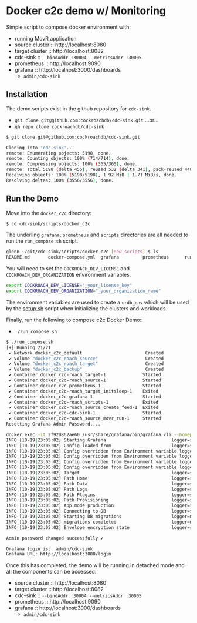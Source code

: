 # Docker c2c demo w/ Monitoring

Simple script to compose docker environment with:
+ running MovR application
+ source cluster :: http://localhost:8080
+ target cluster :: http://localhost:8082
+ cdc-sink :: `--bindAddr :30004 --metricsAddr :30005`
+ prometheus :: http://localhost:9090
+ grafana :: http://localhost:3000/dashboards
    + `admin/cdc-sink`

## Installation
The demo scripts exist in the github repository for `cdc-sink`.
+ `git clone git@github.com:cockroachdb/cdc-sink.git` 
  ...or...
+ `gh repo clone cockroachdb/cdc-sink`

```bash
$ git clone git@github.com:cockroachdb/cdc-sink.git

Cloning into 'cdc-sink'...
remote: Enumerating objects: 5198, done.
remote: Counting objects: 100% (714/714), done.
remote: Compressing objects: 100% (365/365), done.
remote: Total 5198 (delta 455), reused 532 (delta 341), pack-reused 4484
Receiving objects: 100% (5198/5198), 1.92 MiB | 1.71 MiB/s, done.
Resolving deltas: 100% (3556/3556), done.
```

## Run the Demo
Move into the `docker_c2c` directory:
```bash
$ cd cdc-sink/scripts/docker_c2c
```
The underling `grafana`, `prometheus` and `scripts` directories are all needed to run the `run_compose.sh` script.  

```bash
glenn ~/git/cdc-sink/scripts/docker_c2c [new_scripts] $ ls
README.md		docker-compose.yml	grafana			prometheus		run_compose.sh		scripts
```

You will need to set the `COCKROACH_DEV_LICENSE` and `COCKROACH_DEV_ORGANIZATION` environment variables.
```bash
export COCKROACH_DEV_LICENSE="_your_license_key"
export COCKROACH_DEV_ORGANIZATION="_your_organization_name"
```
The environment variables are used to create a `crdb_env` which will be used by the [setup.sh](scripts/setup.sh) script when initializing the clusters and workloads. 

Finally, run the following to compose c2c Docker Demo::
+ `./run_compose.sh`

```bash
$ ./run_compose.sh
[+] Running 21/21
 ✔ Network docker_c2c_default                        Created                                                                                     0.2s
 ✔ Volume "docker_c2c_roach_source"                  Created                                                                                     0.0s
 ✔ Volume "docker_c2c_roach_target"                  Created                                                                                     0.0s
 ✔ Volume "docker_c2c_backup"                        Created                                                                                     0.0s                                                                                                            0.0s
 ✔ Container docker_c2c-roach_target-1              Started                                                                                                               0.0s
 ✔ Container docker_c2c-roach_source-1              Started                                                                                                               0.0s
 ✔ Container docker_c2c-prometheus-1                Started                                                                                                               0.0s
 ✔ Container docker_c2c-roach_target_initsleep-1    Exited                                                                                                                0.0s
 ✔ Container docker_c2c-grafana-1                   Started                                                                                                               0.0s
 ✔ Container docker_c2c-roach_scripts-1             Exited                                                                                                                0.0s
 ✔ Container docker_c2c-roach_source_create_feed-1  Exited                                                                                                                0.0s
 ✔ Container docker_c2c-cdc-sink-1                  Started                                                                                                               0.0s
 ✔ Container docker_c2c-roach_source_movr_run-1     Started                                                                                                               0.0s
Resetting Grafana Admin Password....

docker exec -it 2f92d862ae60 /usr/share/grafana/bin/grafana cli --homepath /usr/share/grafana admin reset-admin-password cdc-sink
INFO [10-19|23:05:02] Starting Grafana                         logger=settings version= commit= branch= compiled=1970-01-01T00:00:00Z
INFO [10-19|23:05:02] Config loaded from                       logger=settings file=/usr/share/grafana/conf/defaults.ini
INFO [10-19|23:05:02] Config overridden from Environment variable logger=settings var="GF_PATHS_DATA=/var/lib/grafana"
INFO [10-19|23:05:02] Config overridden from Environment variable logger=settings var="GF_PATHS_LOGS=/var/log/grafana"
INFO [10-19|23:05:02] Config overridden from Environment variable logger=settings var="GF_PATHS_PLUGINS=/var/lib/grafana/plugins"
INFO [10-19|23:05:02] Config overridden from Environment variable logger=settings var="GF_PATHS_PROVISIONING=/etc/grafana/provisioning"
INFO [10-19|23:05:02] Target                                   logger=settings target=[all]
INFO [10-19|23:05:02] Path Home                                logger=settings path=/usr/share/grafana
INFO [10-19|23:05:02] Path Data                                logger=settings path=/var/lib/grafana
INFO [10-19|23:05:02] Path Logs                                logger=settings path=/var/log/grafana
INFO [10-19|23:05:02] Path Plugins                             logger=settings path=/var/lib/grafana/plugins
INFO [10-19|23:05:02] Path Provisioning                        logger=settings path=/etc/grafana/provisioning
INFO [10-19|23:05:02] App mode production                      logger=settings
INFO [10-19|23:05:02] Connecting to DB                         logger=sqlstore dbtype=sqlite3
INFO [10-19|23:05:02] Starting DB migrations                   logger=migrator
INFO [10-19|23:05:02] migrations completed                     logger=migrator performed=0 skipped=494 duration=297.166µs
INFO [10-19|23:05:02] Envelope encryption state                logger=secrets enabled=true current provider=secretKey.v1

Admin password changed successfully ✔

Grafana login is:  admin/cdc-sink
Grafana URL: http://localhost:3000/login
```

Once this has completed, the demo will be running in detached mode and all the components can be accessed:
+ source cluster :: http://localhost:8080
+ target cluster :: http://localhost:8082
+ cdc-sink :: `--bindAddr :30004 --metricsAddr :30005`
+ prometheus :: http://localhost:9090
+ grafana :: http://localhost:3000/dashboards
  + `admin/cdc-sink`

